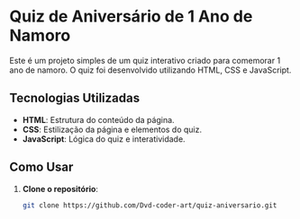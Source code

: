 # Quiz de Aniversário de 1 Ano de Namoro

Este é um projeto simples de um quiz interativo criado para comemorar 1 ano de namoro. O quiz foi desenvolvido utilizando HTML, CSS e JavaScript.

## Tecnologias Utilizadas

- **HTML**: Estrutura do conteúdo da página.
- **CSS**: Estilização da página e elementos do quiz.
- **JavaScript**: Lógica do quiz e interatividade.

## Como Usar

1. **Clone o repositório**:
   ```bash
   git clone https://github.com/Dvd-coder-art/quiz-aniversario.git

